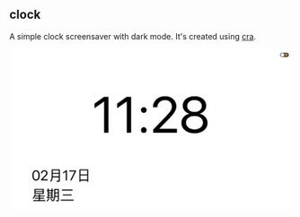 ## clock

A simple clock screensaver with dark mode. It's created using [cra](https://create-react-app.dev/docs/getting-started/).

![Shoot Screen](./public/shootScreen.png)
